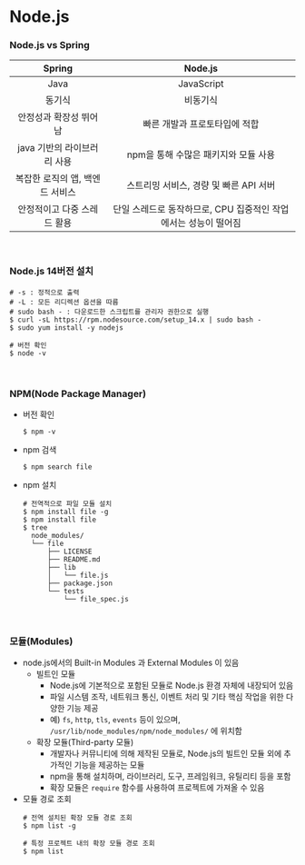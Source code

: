 # Node.js
### Node.js vs Spring
|**Spring**|**Node.js**|
|:---:|:---:|
|Java|JavaScript|
|동기식|비동기식|
|안정성과 확장성 뛰어남|빠른 개발과 프로토타입에 적합|
|java 기반의 라이브러리 사용| npm을 통해 수많은 패키지와 모듈 사용|
|복잡한 로직의 앱, 백엔드 서비스|스트리밍 서비스, 경량 및 빠른 API 서버|
|안정적이고 다중 스레드 활용|단일 스레드로 동작하므로, CPU 집중적인 작업에서는 성능이 떨어짐|


&nbsp;
### Node.js 14버전 설치
```
# -s : 정적으로 출력
# -L : 모든 리디렉션 옵션을 따름
# sudo bash - : 다운로드한 스크립트를 관리자 권한으로 실행
$ curl -sL https://rpm.nodesource.com/setup_14.x | sudo bash -
$ sudo yum install -y nodejs

# 버전 확인
$ node -v
```
&nbsp;
### NPM(Node Package Manager)
- 버전 확인
  ```
  $ npm -v
  ```
- npm 검색
  ```
  $ npm search file
  ```
- npm 설치
  ```
  # 전역적으로 파일 모듈 설치
  $ npm install file -g
  $ npm install file
  $ tree 
    node_modules/
    └── file
        ├── LICENSE
        ├── README.md
        ├── lib
        │   └── file.js
        ├── package.json
        └── tests
            └── file_spec.js
  ```
&nbsp;  
### 모듈(Modules)
- node.js에서의 Built-in Modules 과 External Modules 이 있음
  - 빌트인 모듈
    - Node.js에 기본적으로 포함된 모듈로 Node.js 환경 자체에 내장되어 있음
    - 파일 시스템 조작, 네트워크 통신, 이벤트 처리 및 기타 핵심 작업을 위한 다양한 기능 제공
    - 예) `fs`, `http`, `tls`, `events` 등이 있으며, `/usr/lib/node_modules/npm/node_modules/` 에 위치함
  - 확장 모듈(Third-party 모듈)
    - 개발자나 커뮤니티에 의해 제작된 모듈로, Node.js의 빌트인 모듈 외에 추가적인 기능을 제공하는 모듈
    - npm을 통해 설치하며, 라이브러리, 도구, 프레임워크, 유틸리티 등을 포함
    - 확장 모듈은 `require` 함수를 사용하여 프로젝트에 가져올 수 있음
- 모듈 경로 조회
  ```
  # 전역 설치된 확장 모듈 경로 조회
  $ npm list -g

  # 특정 프로젝트 내의 확장 모듈 경로 조회
  $ npm list
  ```
